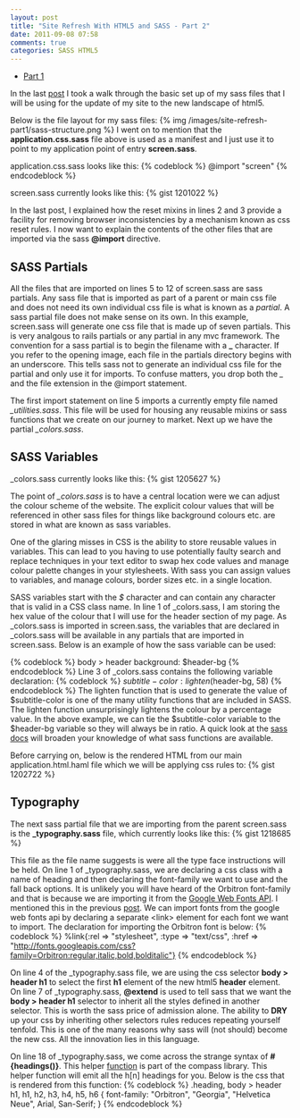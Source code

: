 ```yaml
---
layout: post
title: "Site Refresh With HTML5 and SASS - Part 2"
date: 2011-09-08 07:58
comments: true
categories: SASS HTML5
--- 
```


- [Part 1]("/blog/2011/09/07/site-refresh-with-html5-and-sass---part-1/") 

In the last [post]("/blog/2011/09/07/site-refresh-with-html5-and-sass---part-1/") I took a walk through the basic set up of my sass files that I will be using for the update of my site to the new landscape of html5.

Below is the file layout for my sass files:
{% img /images/site-refresh-part1/sass-structure.png %}
I went on to mention that the **application.css.sass** file above is used as a manifest and I just use it to point to my application point of entry **screen.sass**.

application.css.sass looks like this:
{% codeblock %}
 @import "screen"
{% endcodeblock %}

screen.sass currently looks like this:
{% gist 1201022 %}

In the last post, I explained how the reset mixins in lines 2 and 3 provide a facility for removing browser inconsistencies by a mechanism known as css reset rules.  I now want to explain the contents of the other files that are imported via the sass **@import** directive.

## SASS Partials
All the files that are imported on lines 5 to 12 of screen.sass are sass partials.  Any sass file that is imported as part of a parent or main css file and does not need its own individual css file is what is known as a *partial*.  A sass partial file does not make sense on its own.  In this example, screen.sass will generate one css file that is made up of seven partials.  This is very analgous to rails partials or any partial in any mvc framework.  The convention for a sass partial is to begin the filename with a **_** character. If you refer to the opening image, each file in the partials directory begins with an underscore.  This tells sass not to generate an individual css file for the partial and only use it for imports.  To confuse matters, you drop both the *_* and the file extension in the @import statement.

The first import statement on line 5 imports a currently empty file named *_utilities.sass*.  This file will be used for housing any reusable mixins or sass functions that we create on our journey to market.  Next up we have the partial *_colors.sass*.

## SASS Variables
_colors.sass currently looks like this:
{% gist 1205627 %}

The point of *_colors.sass* is to have a central location were we can adjust the colour scheme of the website.  The explicit colour values that will be referenced in other sass files for things like background colours etc. are stored in what are known as sass variables.

One of the glaring misses in CSS is the ability to store reusable values in variables.  This can lead to you having to use potentially faulty search and replace techniques in your text editor to swap hex code values and manage colour palette changes in your stylesheets.  With sass you can assign values to variables, and manage colours, border sizes etc. in a single location.

SASS variables start with the *$* character and can contain any character that is valid in a CSS class name.  In line 1 of _colors.sass, I am storing the hex value of the colour that I will use for the header section of my page.  As _colors.sass is imported in screen.sass, the variables that are declared in _colors.sass will be available in any partials that are imported in screen.sass.  Below is an example of how the sass variable can be used:

{% codeblock %}
body > header
  background: $header-bg
{% endcodeblock %}
Line 3 of _colors.sass contains the following variable declaration:
{% codeblock %}
$subtitle-color: lighten($header-bg, 58)
{% endcodeblock %}
The lighten function that is used to generate the value of $subtitle-color is one of the many utility functions that are included in SASS.  The lighten function unsurprisingly lightens the colour by a percentage value.  In the above example, we can tie the $subtitle-color variable to the $header-bg variable so they will always be in ratio.  A quick look at the <a href="http://sass-lang.com/" target="_bland">sass docs</a> will broaden your knowledge of what sass functions are available.

Before carrying on, below is the rendered HTML from our main application.html.haml file which we will be applying css rules to:
{% gist 1202722 %}

## Typography

The next sass partial file that we are importing from the parent screen.sass is the **_typography.sass** file, which currently looks like this:
{% gist 1218685 %}

This file as the file name suggests is were all the type face instructions will be held.  On line 1 of _typography.sass, we are declaring a css class with a name of heading and then declaring the font-family we want to use and the fall back options.  It is unlikely you will have heard of the Orbitron font-family and that is because we are importing it from the <a href="http://code.google.com/apis/webfonts/" target="_blank">Google Web Fonts API</a>.  I mentioned this in the previous <a href="/blog/2011/09/07/site-refresh-with-html5-and-sass---part-1/" target="_blank">post</a>.  We can import fonts from the google web fonts api by declaring a separate &lt;link&gt; element for each font we want to import. The declaration for importing the Orbitron font is below:
{% codeblock %}
%link{:rel => "stylesheet", :type => "text/css", :href => "http://fonts.googleapis.com/css?family=Orbitron:regular,italic,bold,bolditalic"}
{% endcodeblock %}

On line 4 of the _typography.sass file, we are using the css selector **body > header h1** to select the first **h1** element of the new html5 **header** element. On line 7 of _typography.sass, **@extend** is used to tell sass that we want the **body > header h1** selector to inherit all the styles defined in another selector.  This is worth the sass price of admission alone.  The ability to **DRY** up your css by inheriting other selectors rules reduces repeating yourself tenfold. This is one of the many reasons why sass will (not should) become the new css.  All the innovation lies in this language.

On line 18 of _typography.sass, we come across the strange syntax of   **#{headings()}**.  This helper <a href="http://compass-style.org/reference/compass/helpers/selectors/#headings" target="_blank">function</a> is part of the compass library.  This helper function will emit all the h[n] headings for you.  Below is the css that is rendered from this function:
{% codeblock %}
.heading, body > header h1, h1, h2, h3, h4, h5, h6 {
  font-family: "Orbitron", "Georgia", "Helvetica Neue", Arial, San-Serif;
}
{% endcodeblock %}


